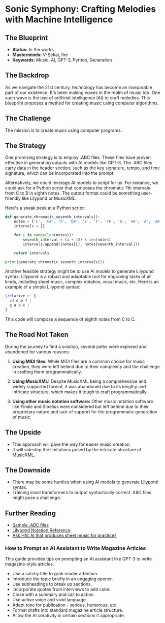 # Sonic Symphony: Crafting Melodies with Machine Intelligence

## The Blueprint

- **Status:** In the works
- **Masterminds:** V-Sekai, fire
- **Keywords:** Music, AI, GPT-3, Python, Generation

## The Backdrop

As we navigate the 21st century, technology has become an inseparable part of our existence. It's been making waves in the realm of music too. One such wave is the use of artificial intelligence (AI) to craft melodies. This blueprint proposes a method for creating music using computer algorithms.

## The Challenge

The mission is to create music using computer programs.

## The Strategy

One promising strategy is to employ .ABC files. These files have proven effective in generating outputs with AI models like GPT-3. The .ABC files carry data in the header section, such as the key signature, tempo, and time signature, which can be incorporated into the prompt.

Alternatively, we could leverage AI models to script for us. For instance, we could ask for a Python script that composes the chromatic 7th intervals from C to B in eighth notes. The output format could be something user-friendly like Lilypond or MusicXML.

Here's a sneak peek at a Python script:

```python
def generate_chromatic_seventh_intervals():
    notes = ['C', 'C#', 'D', 'D#', 'E', 'F', 'F#', 'G', 'G#', 'A', 'A#', 'B']
    intervals = []

    for i in range(len(notes)):
        seventh_interval = (i + 10) % len(notes)
        intervals.append((notes[i], notes[seventh_interval]))

    return intervals

print(generate_chromatic_seventh_intervals())
```

Another feasible strategy might be to use AI models to generate Lilypond syntax. Lilypond is a robust and adaptable tool for engraving tasks of all kinds, including sheet music, complex notation, vocal music, etc. Here is an example of a simple Lilypond syntax:

```lilypond
\relative c' {
  c4 d e f |
  g a b c |
}
```

This code will compose a sequence of eighth notes from C to C.

## The Road Not Taken

During the journey to find a solution, several paths were explored and abandoned for various reasons:

1. **Using MIDI files:** While MIDI files are a common choice for music creation, they were left behind due to their complexity and the challenge in crafting them programmatically.

2. **Using MusicXML:** Despite MusicXML being a comprehensive and widely supported format, it was abandoned due to its lengthy and intricate structure, which makes it tough to craft programmatically.

3. **Using other music notation software:** Other music notation software like Finale and Sibelius were considered but left behind due to their proprietary nature and lack of support for the programmatic generation of music.

## The Upside

- This approach will pave the way for easier music creation.
- It will sidestep the limitations posed by the intricate structure of MusicXML.

## The Downside

- There may be some hurdles when using AI models to generate Lilypond syntax.
- Training small transformers to output syntactically correct .ABC files might pose a challenge.

## Further Reading

- [Sample .ABC files](https://gwern.net/gpt-2-music)
- [Lilypond Notation Reference](https://lilypond.org/doc/v2.24/Documentation/notation/index)
- [Ask HN: AI that produces sheet music for practice?](https://news.ycombinator.com/item?id=37016049)

### How to Prompt an AI Assistant to Write Magazine Articles

This guide provides tips on prompting an AI assistant like GPT-3 to write magazine-style articles.

- Use a catchy title to grab reader attention.
- Introduce the topic briefly in an engaging opener.
- Use subheadings to break up sections.
- Incorporate quotes from interviews to add color.
- Close with a summary and call to action.
- Use active voice and vivid language.
- Adapt tone for publication - serious, humorous, etc.
- Format drafts into standard magazine article structure.
- Allow the AI creativity in certain sections if appropriate.
